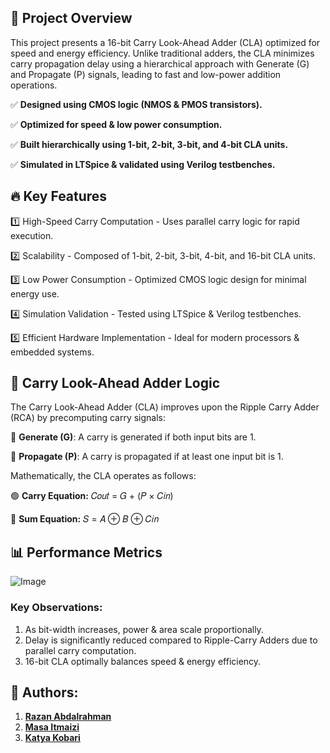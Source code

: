 ## 📌 Project Overview
This project presents a 16-bit Carry Look-Ahead Adder (CLA) optimized for speed and energy efficiency. Unlike traditional adders, the CLA minimizes carry propagation delay using a hierarchical approach with Generate (G) and Propagate (P) signals, leading to fast and low-power addition operations.

✅ **Designed using CMOS logic (NMOS & PMOS transistors).**

✅ **Optimized for speed & low power consumption.**

✅ **Built hierarchically using 1-bit, 2-bit, 3-bit, and 4-bit CLA units.**

✅ **Simulated in LTSpice & validated using Verilog testbenches.**



## 🔥 Key Features
1️⃣ High-Speed Carry Computation - Uses parallel carry logic for rapid execution.

2️⃣ Scalability - Composed of 1-bit, 2-bit, 3-bit, 4-bit, and 16-bit CLA units.

3️⃣ Low Power Consumption - Optimized CMOS logic design for minimal energy use.

4️⃣ Simulation Validation - Tested using LTSpice & Verilog testbenches.

5️⃣ Efficient Hardware Implementation - Ideal for modern processors & embedded systems.


## 🧠 Carry Look-Ahead Adder Logic
The Carry Look-Ahead Adder (CLA) improves upon the Ripple Carry Adder (RCA) by precomputing carry signals:

🔹 **Generate (G)**: A carry is generated if both input bits are 1.

🔹 **Propagate (P)**: A carry is propagated if at least one input bit is 1.

Mathematically, the CLA operates as follows:

  🟢 **Carry Equation:**
        𝐶𝑜𝑢𝑡 = 𝐺 + (𝑃 × 𝐶𝑖𝑛)

  🔵 **Sum Equation:**
      𝑆 = 𝐴 ⊕ 𝐵 ⊕ 𝐶𝑖𝑛


## 📊 Performance Metrics

![Image](https://github.com/user-attachments/assets/df7d8d3a-50e5-419e-9bd9-13bc4d16178e)

### Key Observations:
  1. As bit-width increases, power & area scale proportionally.
  2. Delay is significantly reduced compared to Ripple-Carry Adders due to parallel carry computation.
  3. 16-bit CLA optimally balances speed & energy efficiency.

## 👥 Authors:
1. [**Razan Abdalrahman**](https://github.com/razanodeh01)
2. [**Masa Itmaizi**](https://github.com/Masa-Itmazi)
3. [**Katya Kobari**](https://github.com/KatyaKobari)

